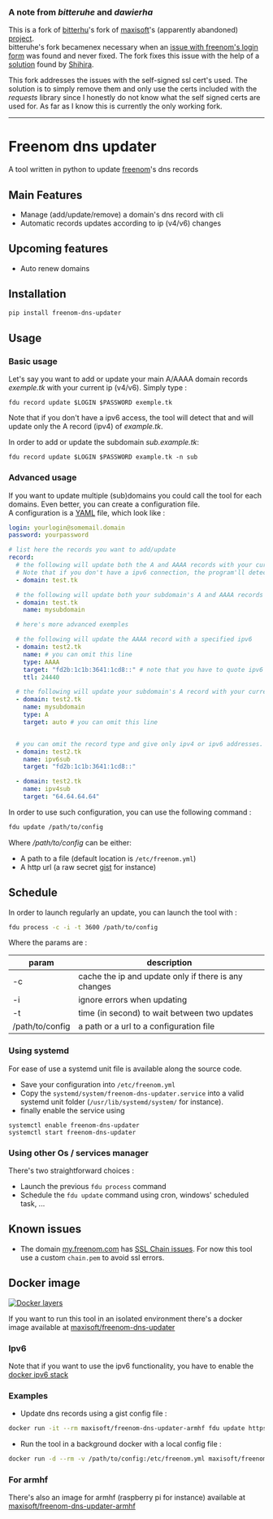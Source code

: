 ### A note from _bitteruhe_ and _dawierha_
This is a fork of [bitterhu](https://github.com/bitteruhe)'s fork of [maxisoft](https://github.com/maxisoft/)'s (apparently abandoned) [project](https://github.com/maxisoft/Freenom-dns-updater).  
bitteruhe's fork becamenex necessary when an [issue with freenom's login form](https://github.com/maxisoft/Freenom-dns-updater/issues/11) was found and never fixed. The fork fixes this issue with the help of a [solution](https://github.com/maxisoft/Freenom-dns-updater/issues/11#issuecomment-345633463) found by [Shihira](https://github.com/shihira).

This fork addresses the issues with the self-signed ssl cert's used. The solution is to simply remove them and only use the certs included with the _requests_ library since I honestly do not know what the self signed certs are used for. As far as I know this is currently the only working fork.

----

# Freenom dns updater
A tool written in python to update [freenom](http://Freenom.com)'s dns records

## Main Features
* Manage (add/update/remove) a domain's dns record with cli
* Automatic records updates according to ip (v4/v6) changes

## Upcoming features
* Auto renew domains

## Installation
```bash
pip install freenom-dns-updater
```
## Usage

### Basic usage
Let's say you want to add or update your main A/AAAA domain records *exemple.tk* with your current ip (v4/v6).
Simply type :
```
fdu record update $LOGIN $PASSWORD exemple.tk
```

Note that if you don't have a ipv6 access, the tool will detect that and will update only the A record (ipv4) of *example.tk*.

In order to add or update the subdomain *sub.example.tk*:
```
fdu record update $LOGIN $PASSWORD example.tk -n sub
```


### Advanced usage
If you want to update multiple (sub)domains you could call the tool for each domains.
Even better, you can create a configuration file.  
A configuration is a [YAML](https://en.wikipedia.org/wiki/YAML) file, which look like :
```YAML
login: yourlogin@somemail.domain
password: yourpassword

# list here the records you want to add/update
record:
  # the following will update both the A and AAAA records with your current ips (v4 and v6).
  # Note that if you don't have a ipv6 connection, the program'll detect it and will only update the A record (ipv4)
  - domain: test.tk

  # the following will update both your subdomain's A and AAAA records with your current ips (v4 and v6)
  - domain: test.tk
    name: mysubdomain

  # here's more advanced exemples

  # the following will update the AAAA record with a specified ipv6
  - domain: test2.tk
    name: # you can omit this line
    type: AAAA
    target: "fd2b:1c1b:3641:1cd8::" # note that you have to quote ipv6 addresses
    ttl: 24440

  # the following will update your subdomain's A record with your current ip (v4)
  - domain: test2.tk
    name: mysubdomain
    type: A
    target: auto # you can omit this line


  # you can omit the record type and give only ipv4 or ipv6 addresses.
  - domain: test2.tk
    name: ipv6sub
    target: "fd2b:1c1b:3641:1cd8::"

  - domain: test2.tk
    name: ipv4sub
    target: "64.64.64.64"
```

In order to use such configuration, you can use the following command :
```bash
fdu update /path/to/config
```

Where */path/to/config* can be either:
- A path to a file (default location is ```/etc/freenom.yml```)
- A http url (a raw secret [gist](https://gist.githubusercontent.com/maxisoft/1b979b64e4cf5157d58d/raw/freenom.yml) for instance)

## Schedule
In order to launch regularly an update, you can launch the tool with :
```bash
fdu process -c -i -t 3600 /path/to/config
```
Where the params are :  

| param           | description                                          |
|-----------------|------------------------------------------------------|
| -c              | cache the ip and update only if there is any changes |
| -i              | ignore errors when updating                          |
| -t              | time (in second) to wait between two updates         |
| /path/to/config | a path or a url to a configuration file              |



### Using systemd
For ease of use a systemd unit file is available along the source code.
- Save your configuration into ```/etc/freenom.yml```
- Copy the ```systemd/system/freenom-dns-updater.service``` into a valid systemd unit folder (```/usr/lib/systemd/system/``` for instance).  
- finally enable the service using
```
systemctl enable freenom-dns-updater
systemctl start freenom-dns-updater
```


### Using other Os / services manager
There's two straightforward choices :  
- Launch the previous ```fdu process``` command
- Schedule the ```fdu update``` command using cron, windows' scheduled task, ...

## Known issues
- The domain [my.freenom.com](my.freenom.com) has [SSL Chain issues](https://www.ssllabs.com/ssltest/analyze.html?d=my.freenom.com). For now this tool use a custom ``chain.pem`` to avoid ssl errors.

## Docker image
[![Docker layers](https://badge.imagelayers.io/maxisoft/freenom-dns-updater:latest.svg)](https://imagelayers.io/?images=maxisoft/freenom-dns-updater:latest)

If you want to run this tool in an isolated environment there's a docker image available at
[maxisoft/freenom-dns-updater](https://hub.docker.com/r/maxisoft/freenom-dns-updater/)

### Ipv6
Note that if you want to use the ipv6 functionality, you have to enable the [docker ipv6 stack](https://docs.docker.com/v1.5/articles/networking/#ipv6)

### Examples
- Update dns records using a gist config file :
```bash
docker run -it --rm maxisoft/freenom-dns-updater-armhf fdu update https://gist.githubusercontent.com/maxisoft/1b979b64e4cf5157d58d/raw/freenom.yml
```
- Run the tool in a background docker with a local config file :  
```bash
docker run -d --rm -v /path/to/config:/etc/freenom.yml maxisoft/freenom-dns-updater-armhf
```

### For armhf
There's also an image for armhf (raspberry pi for instance) available at
[maxisoft/freenom-dns-updater-armhf](https://hub.docker.com/r/maxisoft/freenom-dns-updater-armhf)
